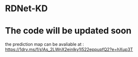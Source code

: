 # RDNet-KD

# The code will be updated soon


the prediction map can be  avaliable at : https://1drv.ms/f/s!As_2LWnX2einlky1l522eppupfQ2?e=hXup3T
